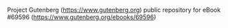 Project Gutenberg (https://www.gutenberg.org) public repository for
eBook #69596 (https://www.gutenberg.org/ebooks/69596)
